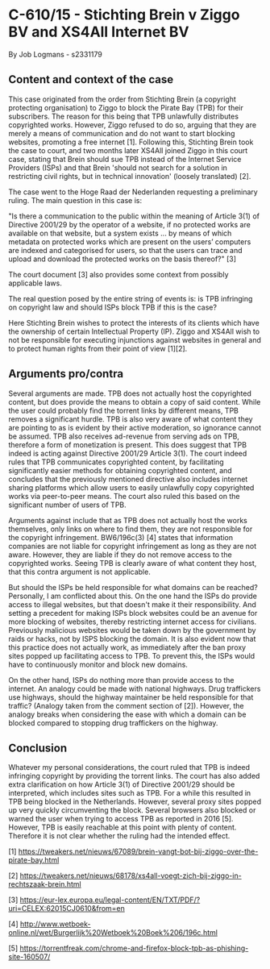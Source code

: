 # C-610/15 - Stichting Brein v Ziggo BV and XS4All Internet BV

By Job Logmans - s2331179

## Content and context of the case

This case originated from the order from Stichting Brein (a copyright protecting organisation) to Ziggo to block the Pirate Bay (TPB) for their subscribers. The reason for this being that TPB unlawfully distributes copyrighted works. However, Ziggo refused to do so, arguing that they are merely a means of communication and do not want to start blocking websites, promoting a free internet [1]. Following this, Stichting Brein took the case to court, and two months later XS4All joined Ziggo in this court case, stating that Brein should sue TPB instead of the Internet Service Providers (ISPs) and that Brein 'should not search for a solution in restricting civil rights, but in technical innovation' (loosely translated) [2].

The case went to the Hoge Raad der Nederlanden requesting a preliminary ruling. The main question in this case is:

"Is there a communication to the public within the meaning of Article 3(1) of Directive 2001/29 by the operator of a website, if no protected works are available on that website, but a system exists ... by means of which metadata on protected works which are present on the users’ computers are indexed and categorised for users, so that the users can trace and upload and download the protected works on the basis thereof?" [3]

The court document [3] also provides some context from possibly applicable laws.

The real question posed by the entire string of events is: is TPB infringing on copyright law and should ISPs block TPB if this is the case?

Here Stichting Brein wishes to protect the interests of its clients which have the ownership of certain Intellectual Property (IP). Ziggo and XS4All wish to not be responsible for executing injunctions against websites in general and to protect human rights from their point of view [1][2].

## Arguments pro/contra

Several arguments are made. TPB does not actually host the copyrighted content, but does provide the means to obtain a copy of said content. While the user could probably find the torrent links by different means, TPB removes a significant hurdle. TPB is also very aware of what content they are pointing to as is evident by their active moderation, so ignorance cannot be assumed. TPB also receives ad-revenue from serving ads on TPB, therefore a form of monetization is present. This does suggest that TPB indeed is acting against Directive 2001/29 Article 3(1). The court indeed rules that TPB communicates copyrighted content, by facilitating significantly easier methods for obtaining copyrighted content, and concludes that the previously mentioned directive also includes internet sharing platforms which allow users to easily unlawfully copy copyrighted works via peer-to-peer means. The court also ruled this based on the significant number of users of TPB.

Arguments against include that as TPB does not actually host the works themselves, only links on where to find them, they are not responsible for the copyright infringement. BW6/196c(3) [4] states that information companies are not liable for copyright infringement as long as they are not aware. However, they are liable if they do not remove access to the copyrighted works. Seeing TPB is clearly aware of what content they host, that this contra argument is not applicable.

But should the ISPs be held responsible for what domains can be reached? Personally, I am conflicted about this. On the one hand the ISPs do provide access to illegal websites, but that doesn't make it their responsibility. And setting a precedent for making ISPs block websites could be an avenue for more blocking of websites, thereby restricting internet access for civilians. Previously malicious websites would be taken down by the government by raids or hacks, not by ISPS blocking the domain. It is also evident now that this practice does not actually work, as immediately after the ban proxy sites popped up facilitating access to TPB. To prevent this, the ISPs would have to continuously monitor and block new domains.

On the other hand, ISPs do nothing more than provide access to the internet. An analogy could be made with national highways. Drug traffickers use highways, should the highway maintainer be held responsible for that traffic? (Analogy taken from the comment section of [2]). However, the analogy breaks when considering the ease with which a domain can be blocked compared to stopping drug traffickers on the highway.

## Conclusion

Whatever my personal considerations, the court ruled that TPB is indeed infringing copyright by providing the torrent links. The court has also added extra clarification on how Article 3(1) of Directive 2001/29 should be interpreted, which includes sites such as TPB. For a while this resulted in TPB being blocked in the Netherlands. However, several proxy sites popped up very quickly circumventing the block. Several browsers also blocked or warned the user when trying to access TPB as reported in 2016 [5]. However, TPB is easily reachable at this point with plenty of content. Therefore it is not clear whether the ruling had the intended effect.



[1] https://tweakers.net/nieuws/67089/brein-vangt-bot-bij-ziggo-over-the-pirate-bay.html

[2] https://tweakers.net/nieuws/68178/xs4all-voegt-zich-bij-ziggo-in-rechtszaak-brein.html

[3] https://eur-lex.europa.eu/legal-content/EN/TXT/PDF/?uri=CELEX:62015CJ0610&from=en

[4] http://www.wetboek-online.nl/wet/Burgerlijk%20Wetboek%20Boek%206/196c.html

[5] https://torrentfreak.com/chrome-and-firefox-block-tpb-as-phishing-site-160507/